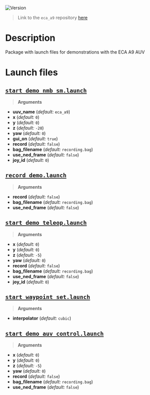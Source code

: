 ![Version](https://img.shields.io/badge/version-0.1.6-brightgreen.svg)

> Link to the `eca_a9` repository [here](https://github.com/uuvsimulator/eca_a9)

# Description

Package with launch files for demonstrations with the ECA A9 AUV

# Launch files

## [`start_demo_nmb_sm.launch`](https://github.com/uuvsimulator/eca_a9/tree/master/eca_a9_gazebo/launch/start_demo_nmb_sm.launch)

> **Arguments**

* **uuv_name** (*default:* `eca_a9`)
* **x** (*default:* `0`)
* **y** (*default:* `0`)
* **z** (*default:* `-20`)
* **yaw** (*default:* `0`)
* **gui_on** (*default:* `true`)
* **record** (*default:* `false`)
* **bag_filename** (*default:* `recording.bag`)
* **use_ned_frame** (*default:* `false`)
* **joy_id** (*default:* `0`)

## [`record_demo.launch`](https://github.com/uuvsimulator/eca_a9/tree/master/eca_a9_gazebo/launch/record_demo.launch)

> **Arguments**

* **record** (*default:* `false`)
* **bag_filename** (*default:* `recording.bag`)
* **use_ned_frame** (*default:* `false`)

## [`start_demo_teleop.launch`](https://github.com/uuvsimulator/eca_a9/tree/master/eca_a9_gazebo/launch/start_demo_teleop.launch)

> **Arguments**

* **x** (*default:* `0`)
* **y** (*default:* `0`)
* **z** (*default:* `-5`)
* **yaw** (*default:* `0`)
* **record** (*default:* `false`)
* **bag_filename** (*default:* `recording.bag`)
* **use_ned_frame** (*default:* `false`)
* **joy_id** (*default:* `0`)

## [`start_waypoint_set.launch`](https://github.com/uuvsimulator/eca_a9/tree/master/eca_a9_gazebo/launch/start_waypoint_set.launch)

> **Arguments**

* **interpolator** (*default:* `cubic`)

## [`start_demo_auv_control.launch`](https://github.com/uuvsimulator/eca_a9/tree/master/eca_a9_gazebo/launch/start_demo_auv_control.launch)

> **Arguments**

* **x** (*default:* `0`)
* **y** (*default:* `0`)
* **z** (*default:* `-5`)
* **yaw** (*default:* `0`)
* **record** (*default:* `false`)
* **bag_filename** (*default:* `recording.bag`)
* **use_ned_frame** (*default:* `false`)

